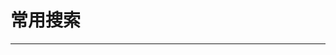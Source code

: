 
  # 常用搜索
  ---

  <Common-LinkList :linkList='{"name":"常用搜索","item":[{"link":"https://www.baidu.com/","icon":"https://www.baidu.com/favicon.ico","text":"百度"},{"link":"https://www.google.com/","icon":"/logo.png","text":"Google"},{"link":"https://g.luciaz.me/","icon":"https://g.luciaz.me/favicon.ico","text":"Mirror"},{"link":"https://en.yaodeyo.com:92/","icon":"https://en.yaodeyo.com:92/favicon.ico","text":"Google学术"},{"link":"https://cn.bing.com/","icon":"https://cn.bing.com/favicon.ico","text":"必应"},{"link":"https://www.so.com/","icon":"https://www.so.com/favicon.ico","text":"360搜索"},{"link":"https://www.sogou.com/","icon":"https://www.sogou.com/favicon.ico","text":"搜狗搜索"},{"link":"https://www.dogedoge.com/","icon":"https://www.dogedoge.com/favicon.ico","text":"多吉"},{"link":"https://yandex.com/","icon":"https://yandex.com/favicon.ico","text":"yandex"},{"link":"https://magi.com/","icon":"https://magi.com/favicon.ico","text":"Magi"},{"link":"https://mijisou.com/","icon":"/logo.png","text":"秘迹"},{"link":"https://search.yahoo.com/","icon":"/logo.png","text":"雅虎"},{"link":"https://duckduckgo.com/","icon":"/logo.png","text":"DuckDuckGo"},{"link":"https://www.wolframalpha.com/","icon":"https://www.wolframalpha.com/favicon.ico","text":"wolframalpha"},{"link":"https://zh.wikihow.com/","icon":"https://zh.wikihow.com/favicon.ico","text":"wikiHow"},{"link":"https://www.dogpile.com/","icon":"/logo.png","text":"Dogpile"},{"link":"https://www.cn-ki.net/","icon":"https://www.cn-ki.net/favicon.ico","text":"iData-搜论文"},{"link":"http://ifkdy.com/","icon":"/logo.png","text":"疯狂影视搜索"},{"link":"https://search.muz.li/","icon":"/logo.png","text":"灵感搜索Muzli"}]}'/>
  